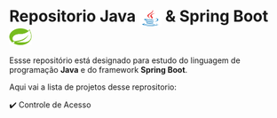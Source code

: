 # Repositorio __Java__ <img align="center" alt="Java" height="30" width="40" src="https://github.com/devicons/devicon/blob/master/icons/java/java-original.svg"> & __Spring   Boot__<img align="center" alt="Spring Boot" height="30" width="40" src="https://github.com/devicons/devicon/blob/master/icons/spring/spring-original.svg"> 




Essse repositório está designado para estudo do linguagem de programação __Java__ e do framework __Spring Boot__.

Aqui vai a lista de projetos desse reprositorio:

:heavy_check_mark: Controle de Acesso
